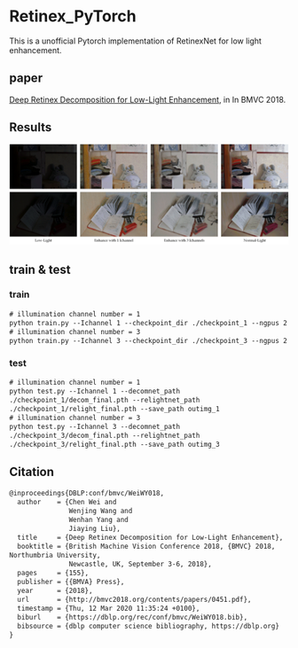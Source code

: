 # Retinex_PyTorch

This is a unofficial Pytorch implementation of RetinexNet for low light enhancement.

## paper

[Deep Retinex Decomposition for Low-Light Enhancement](https://arxiv.org/pdf/1808.04560), in  In BMVC 2018.

## Results

![22 and 547](sample/retinex.png)

## train & test

### train
```
# illumination channel number = 1
python train.py --Ichannel 1 --checkpoint_dir ./checkpoint_1 --ngpus 2
# illumination channel number = 3
python train.py --Ichannel 3 --checkpoint_dir ./checkpoint_3 --ngpus 2
```
###  test
```
# illumination channel number = 1
python test.py --Ichannel 1 --decomnet_path ./checkpoint_1/decom_final.pth --relightnet_path ./checkpoint_1/relight_final.pth --save_path outimg_1
# illumination channel number = 3
python test.py --Ichannel 3 --decomnet_path ./checkpoint_3/decom_final.pth --relightnet_path ./checkpoint_3/relight_final.pth --save_path outimg_3
```

## Citation

```
@inproceedings{DBLP:conf/bmvc/WeiWY018,
  author    = {Chen Wei and
               Wenjing Wang and
               Wenhan Yang and
               Jiaying Liu},
  title     = {Deep Retinex Decomposition for Low-Light Enhancement},
  booktitle = {British Machine Vision Conference 2018, {BMVC} 2018, Northumbria University,
               Newcastle, UK, September 3-6, 2018},
  pages     = {155},
  publisher = {{BMVA} Press},
  year      = {2018},
  url       = {http://bmvc2018.org/contents/papers/0451.pdf},
  timestamp = {Thu, 12 Mar 2020 11:35:24 +0100},
  biburl    = {https://dblp.org/rec/conf/bmvc/WeiWY018.bib},
  bibsource = {dblp computer science bibliography, https://dblp.org}
}
```